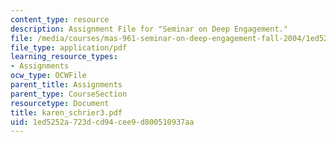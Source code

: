 ```yaml
---
content_type: resource
description: Assignment File for "Seminar on Deep Engagement."
file: /media/courses/mas-961-seminar-on-deep-engagement-fall-2004/1ed5252a723dcd94cee9d800510937aa_karen_schrier3.pdf
file_type: application/pdf
learning_resource_types:
- Assignments
ocw_type: OCWFile
parent_title: Assignments
parent_type: CourseSection
resourcetype: Document
title: karen_schrier3.pdf
uid: 1ed5252a-723d-cd94-cee9-d800510937aa
---
```


